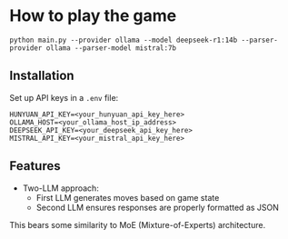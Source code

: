 # How to play the game

```
python main.py --provider ollama --model deepseek-r1:14b --parser-provider ollama --parser-model mistral:7b
```

## Installation

Set up API keys in a `.env` file:

```
HUNYUAN_API_KEY=<your_hunyuan_api_key_here>
OLLAMA_HOST=<your_ollama_host_ip_address>
DEEPSEEK_API_KEY=<your_deepseek_api_key_here>
MISTRAL_API_KEY=<your_mistral_api_key_here>
```

## Features

- Two-LLM approach:
  - First LLM generates moves based on game state
  - Second LLM ensures responses are properly formatted as JSON

This bears some similarity to MoE (Mixture-of-Experts) architecture.
